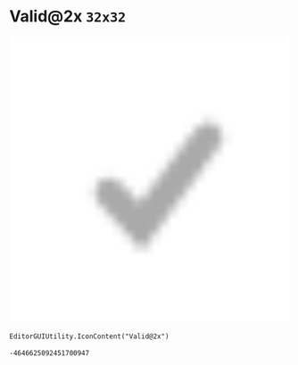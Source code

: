 # Valid@2x `32x32`
<img src="/img/Valid@2x.png" width=512 height=512>

``` CSharp
EditorGUIUtility.IconContent("Valid@2x")
```
```
-4646625092451700947
```
